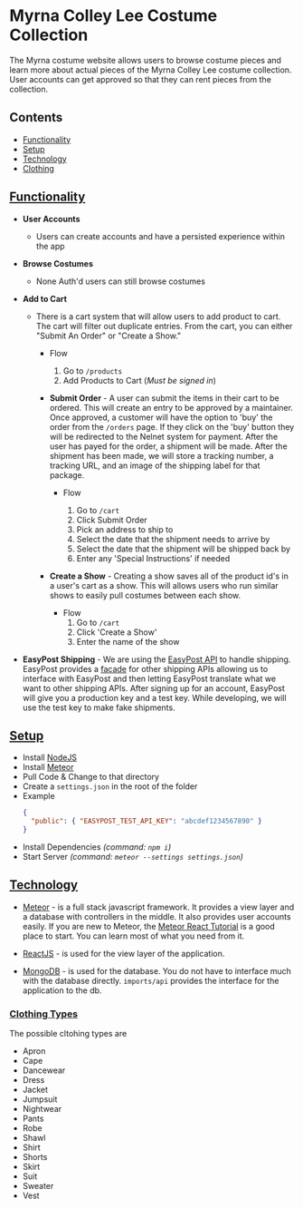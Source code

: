 # Myrna Colley Lee Costume Collection

The Myrna costume website allows users to browse costume pieces and learn more about actual pieces of the Myrna Colley Lee costume collection. User accounts can get approved so that they can rent pieces from the collection.

## Contents

* [Functionality](#Functionality)
* [Setup](#Setup)
* [Technology](#Technology)
* [Clothing](#Clothing_Types)

## [Functionality](#Functionality)

* **User Accounts**
  * Users can create accounts and have a persisted experience within the app

* **Browse Costumes**
  * None Auth'd users can still browse costumes

* **Add to Cart**
  * There is a cart system that will allow users to add product to cart. The cart will filter out duplicate entries. From the cart, you can either "Submit An Order" or "Create a Show."
    * Flow
      1. Go to `/products`
      1. Add Products to Cart (*Must be signed in*)

    * **Submit Order** - A user can submit the items in their cart to be ordered. This will create an entry to be approved by a maintainer. Once approved, a customer will have the option to 'buy' the order from the `/orders` page. If they click on the 'buy' button they will be redirected to the Nelnet system for payment. After the user has payed for the order, a shipment will be made. After the shipment has been made, we will store a tracking number, a tracking URL, and an image of the shipping label for that package.
      * Flow

        1. Go to `/cart`
        1. Click Submit Order
        1. Pick an address to ship to
        1. Select the date that the shipment needs to arrive by
        1. Select the date that the shipment will be shipped back by
        1. Enter any 'Special Instructions' if needed

    * **Create a Show** - Creating a show saves all of the product id's in a user's cart as a show. This will allows users who run similar shows to easily pull costumes between each show.
      * Flow
        1. Go to `/cart`
        1. Click 'Create a Show'
        1. Enter the name of the show

* **EasyPost Shipping** - We are using the [EasyPost API](https://www.easypost.com/) to handle shipping. EasyPost provides a [facade](https://en.wikipedia.org/wiki/Facade_pattern) for other shipping APIs allowing us to interface with EasyPost and then letting EasyPost translate what we want to other shipping APIs. After signing up for an account, EasyPost will give you a production key and a test key. While developing, we will use the test key to make fake shipments.

## [Setup](#Setup)

* Install [NodeJS](https://nodejs.org/en/)
* Install [Meteor](https://www.meteor.com/install)
* Pull Code & Change to that directory
* Create a `settings.json` in the root of the folder
* Example
  ```json
  {
    "public": { "EASYPOST_TEST_API_KEY": "abcdef1234567890" }
  }
  ```
* Install Dependencies *(command: `npm i`)*
* Start Server *(command: `meteor --settings settings.json`)*

## [Technology](#Technology)

* [Meteor](https://www.meteor.com/) - is a full stack javascript framework. It provides a view layer and a database with controllers in the middle. It also provides user accounts easily. If you are new to Meteor, the [Meteor React Tutorial](https://www.meteor.com/tutorials/react/creating-an-app) is a good place to start. You can learn most of what you need from it.

* [ReactJS](https://reactjs.org/) - is used for the view layer of the application.

* [MongoDB](https://www.mongodb.com/) - is used for the database. You do not have to interface much with the database directly. `imports/api` provides the interface for the application to the db.

### [Clothing Types](#Clothing_Types)

The possible cltohing types are

* Apron
* Cape
* Dancewear
* Dress
* Jacket
* Jumpsuit
* Nightwear
* Pants
* Robe
* Shawl
* Shirt
* Shorts
* Skirt
* Suit
* Sweater
* Vest
